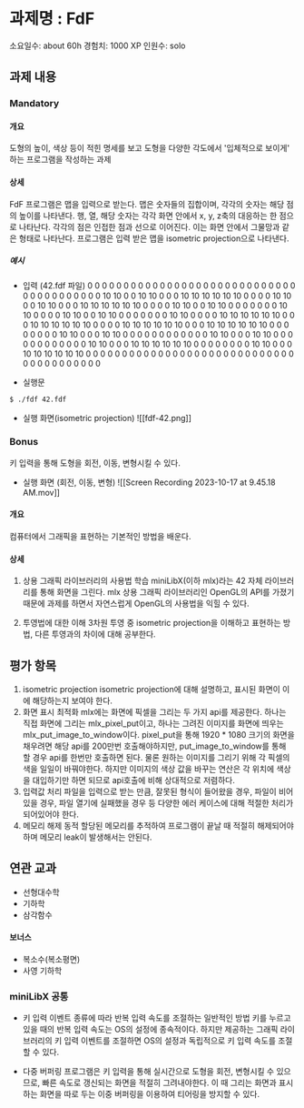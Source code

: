# 과제명 : FdF
소요일수: about 60h
경험치: 1000 XP
인원수: solo

## 과제 내용
### Mandatory
#### 개요
도형의 높이, 색상 등이 적힌 명세를 보고 도형을 다양한 각도에서 '입체적으로 보이게' 하는 프로그램을 작성하는 과제

#### 상세
FdF 프로그램은 맵을 입력으로 받는다. 맵은 숫자들의 집합이며, 각각의 숫자는 해당 점의 높이를 나타낸다.  행, 열, 해당 숫자는 각각 화면 안에서 x, y, z축의 대응하는 한 점으로 나타난다.
각각의 점은 인접한 점과 선으로 이어진다. 이는 화면 안에서 그물망과 같은 형태로 나타난다. 
프로그램은 입력 받은 맵을 isometric projection으로 나타낸다.

##### 예시
- 입력 (42.fdf 파일)
0  0  0  0  0  0  0  0  0  0  0  0  0  0  0  0  0  0  0
0  0  0  0  0  0  0  0  0  0  0  0  0  0  0  0  0  0  0
0  0 10 10  0  0 10 10  0  0  0 10 10 10 10 10 10  0  0
0  0 10 10  0  0 10 10  0  0  0 10 10 10 10 10 10  0  0
0  0 10 10  0  0 10 10  0  0  0  0  0  0  0 10 10  0  0
0  0 10 10  0  0 10 10  0  0  0  0  0  0  0 10 10  0  0
0  0 10 10 10 10 10 10  0  0  0 10 10 10 10 10 10  0  0
0  0 10 10 10 10 10 10  0  0  0 10 10 10 10 10 10  0  0
0  0  0  0  0  0 10 10  0  0  0 10 10  0  0  0  0  0  0
0  0  0  0  0  0 10 10  0  0  0 10 10  0  0  0  0  0  0
0  0  0  0  0  0 10 10  0  0  0 10 10 10 10 10 10  0  0
0  0  0  0  0  0 10 10  0  0  0 10 10 10 10 10 10  0  0
0  0  0  0  0  0  0  0  0  0  0  0  0  0  0  0  0  0  0
0  0  0  0  0  0  0  0  0  0  0  0  0  0  0  0  0  0  0

- 실행문
``` bash
$ ./fdf 42.fdf
```

- 실행 화면(isometric projection)
![[fdf-42.png]]


### Bonus

키 입력을 통해 도형을 회전, 이동, 변형시킬 수 있다.

- 실행 화면 (회전, 이동, 변형)
![[Screen Recording 2023-10-17 at 9.45.18 AM.mov]]




#### 개요 
컴퓨터에서 그래픽을 표현하는 기본적인 방법을 배운다. 

#### 상세 
1. 상용 그래픽 라이브러리의 사용법 학습
miniLibX(이하 mlx)라는 42 자체 라이브러리를 통해 화면을 그린다. mlx 상용 그래픽 라이브러리인 OpenGL의 API를 가졌기 때문에 과제를 하면서 자연스럽게 OpenGL의 사용법을 익힐 수 있다. 

2. 투영법에 대한 이해
3차원 투영 중 isometric projection을 이해하고 표현하는 방법, 다른 투영과의 차이에 대해 공부한다. 

## 평가 항목

1. isometric projection
isometric projection에 대해 설명하고, 표시된 화면이 이에 해당하는지 보여야 한다.
2. 화면 표시 최적화
mlx에는 화면에 픽셀을 그리는 두 가지 api를 제공한다. 
하나는 직접 화면에 그리는 mlx_pixel_put이고, 하나는 그려진 이미지를 화면에 띄우는 mlx_put_image_to_window이다. 
pixel_put을 통해 1920 * 1080 크기의 화면을 채우려면 해당 api를 200만번 호출해야하지만, put_image_to_window를 통해 할 경우 api를 한번만 호출하면 된다.
물론 원하는 이미지를 그리기 위해 각 픽셀의 색을 일일이 바꿔야한다. 하지만 이미지의 색상 값을 바꾸는 연산은 각 위치에 색상을 대입하기만 하면 되므로 api호출에 비해 상대적으로 저렴하다. 
3. 입력값 처리
파일을 입력으로 받는 만큼, 잘못된 형식이 들어왔을 경우, 파일이 비어있을 경우, 파일 열기에 실패했을 경우 등 다양한 에러 케이스에 대해 적절한 처리가 되어있어야 한다.
4. 메모리 해제
동적 할당된 메모리를 추적하여 프로그램이 끝날 때 적절히 해제되어야 하며 메모리 leak이 발생해서는 안된다. 

## 연관 교과
- 선형대수학
- 기하학
- 삼각함수

#### 보너스 
- 복소수(복소평면)
- 사영 기하학

### miniLibX 공통

-  키 입력 이벤트 종류에 따라 반복 입력 속도를 조절하는 일반적인 방법
키를 누르고 있을 때의 반복 입력 속도는 OS의 설정에 종속적이다. 하지만 제공하는 그래픽 라이브러리의 키 입력 이벤트를 조절하면 OS의 설정과 독립적으로 키 입력 속도를 조절할 수 있다.

-  다중 버퍼링
프로그램은 키 입력을 통해 실시간으로 도형을 회전, 변형시킬 수 있으므로, 빠른 속도로 갱신되는 화면을 적절히 그려내야한다. 이 때 그리는 화면과 표시하는 화면을 따로 두는 이중 버퍼링을 이용하여 티어링을 방지할 수 있다.